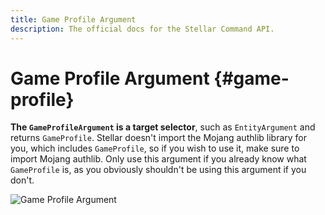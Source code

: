 ```yaml
---
title: Game Profile Argument
description: The official docs for the Stellar Command API.
---
```


# Game Profile Argument {#game-profile}

**The `GameProfileArgument` is a target selector**, such as `EntityArgument` and returns `GameProfile`. Stellar doesn't import the Mojang authlib library for you, which includes `GameProfile`, so if you wish to use it, make sure to import Mojang authlib. Only use this argument if you already know what `GameProfile` is, as you obviously shouldn't be using this argument if you don't.

<ArgumentParser placeholder="@e[type=!#player,limit=1]" regex="(^[0-9a-f]{8}-[0-9a-f]{4}-[1-5][0-9a-f]{3}-[89abAB][0-9a-f]{3}-[0-9a-f]{12}$)|(^@[a,e,n,p,r,s](\[[a-zA-Z]+=\S+\])?$)|(^[a-zA-Z]+$)" />

![Game Profile Argument](https://cdn.lutto.dev/stellar/gifs/entities/entity.gif)